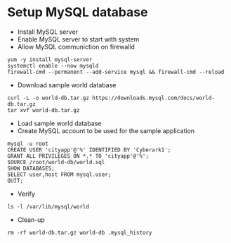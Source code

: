# Setup MySQL database
- Install MySQL server
- Enable MySQL server to start with system
- Allow MySQL communiction on firewalld
```console
yum -y install mysql-server
systemctl enable --now mysqld
firewall-cmd --permanent --add-service mysql && firewall-cmd --reload
```
- Download sample world database
```console
curl -L -o world-db.tar.gz https://downloads.mysql.com/docs/world-db.tar.gz
tar xvf world-db.tar.gz
```
- Load sample world database
- Create MySQL account to be used for the sample application
```console
mysql -u root
CREATE USER 'cityapp'@'%' IDENTIFIED BY 'Cyberark1';
GRANT ALL PRIVILEGES ON *.* TO 'cityapp'@'%';
SOURCE /root/world-db/world.sql
SHOW DATABASES;
SELECT user,host FROM mysql.user;
QUIT;
```
- Verify
```console
ls -l /var/lib/mysql/world
```
- Clean-up
```console
rm -rf world-db.tar.gz world-db .mysql_history
```
